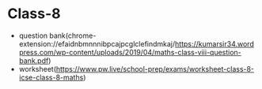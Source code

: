 # Class-8
* question bank(chrome-extension://efaidnbmnnnibpcajpcglclefindmkaj/https://kumarsir34.wordpress.com/wp-content/uploads/2019/04/maths-class-viii-question-bank.pdf)
* worksheet(https://www.pw.live/school-prep/exams/worksheet-class-8-icse-class-8-maths)
